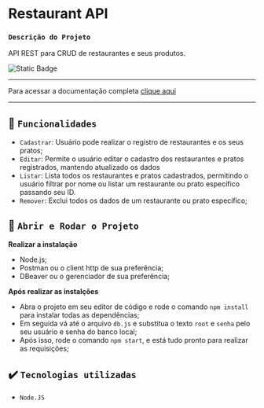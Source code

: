 # Restaurant API

### `Descrição do Projeto`
API REST para CRUD de restaurantes e seus produtos.

<p align="left">
    <img alt="Static Badge" src="https://img.shields.io/badge/STATUS-CONCLUIDO-green">
</p>

<hr />
Para acessar a documentação completa <a href="https://restaurantapi13.docs.apiary.io" target="_blank">clique aqui</a>
<hr />

## :hammer: `Funcionalidades`
- `Cadastrar`: Usuário pode realizar o registro de restaurantes e os seus pratos;
- `Editar`: Permite o usuário editar o cadastro dos restaurantes e pratos registrados, mantendo atualizado os dados
- `Listar`: Lista todos os restaurantes e pratos cadastrados, permitindo o usuário filtrar por nome ou listar um restaurante ou prato específico passando seu ID.
- `Remover`: Exclui todos os dados de um restaurante ou prato específico;

## :hammer: `Abrir e Rodar o Projeto`
**Realizar a instalação**
- Node.js;
- Postman ou o client http de sua preferência;
- DBeaver ou o gerenciador de sua preferência;

**Após realizar as instalções**
- Abra o projeto em seu editor de código e rode o comando
  `npm install` para instalar todas as dependências;
- Em seguida vá até o arquivo `db.js` e substitua o texto `root` e `senha` pelo seu usuário e senha do banco local;
- Após isso, rode o comando `npm start`, e está tudo pronto para realizar as requisições; 

## ✔️ `Tecnologias utilizadas`
- `Node.JS`
